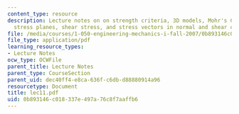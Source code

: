```yaml
---
content_type: resource
description: Lecture notes on on strength criteria, 3D models, Mohr's Circle, Mohr
  stress planes, shear stress, and stress vectors in normal and shear components.
file: /media/courses/1-050-engineering-mechanics-i-fall-2007/0b893146c018337e497a76c8f7aaffb6_lec11.pdf
file_type: application/pdf
learning_resource_types:
- Lecture Notes
ocw_type: OCWFile
parent_title: Lecture Notes
parent_type: CourseSection
parent_uid: dec40ff4-e8ca-636f-c6db-d88880914a96
resourcetype: Document
title: lec11.pdf
uid: 0b893146-c018-337e-497a-76c8f7aaffb6
---
```

